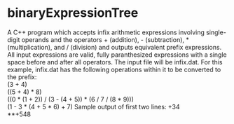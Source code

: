 # binaryExpressionTree
A C++ program which accepts infix arithmetic expressions involving single-digit operands and the operators + (addition), - (subtraction), * (multiplication), and / (division) and outputs equivalent prefix expressions.
All input expressions are valid, fully paranthesized expressions with a single space before and after all operators. The input file will be infix.dat. For this example, infix.dat has the following operations within it to be converted to the prefix:  
(3 + 4)  
((5 + 4) * 8)  
((0 * (1 + 2)) / (3 - (4  +  5))  *  (6 / 7 / (8 * 9)))  
(1 - 3 * (4 + 5 * 6) + 7)
Sample output of first two lines:
+34  
**+548  
